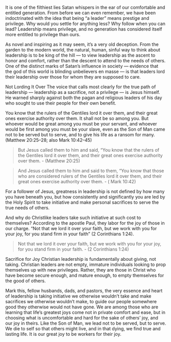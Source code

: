 It is one of the filthiest lies Satan whispers in the ear of our comfortable and entitled generation. From before we can even remember, we have been indoctrinated with the idea that being “a leader” means prestige and privilege. Why would you settle for anything less? Why follow when you can lead? Leadership means privilege, and no generation has considered itself more entitled to privilege than ours.

As novel and inspiring as it may seem, it’s a very old deception. From the garden to the modern world, the natural, human, sinful way to think about leadership is to be king of the hill — to view leadership as the ascent to honor and comfort, rather than the descent to attend to the needs of others. One of the distinct marks of Satan’s influence in society — evidence that the god of this world is blinding unbelievers en masse — is that leaders lord their leadership over those for whom they are supposed to care.

Not Lording It Over
The voice that calls most clearly for the true path of leadership — leadership as a sacrifice, not a privilege — is Jesus himself. He warned sharply against both the pagan and religious leaders of his day who sought to use their people for their own benefit.

You know that the rulers of the Gentiles lord it over them, and their great ones exercise authority over them. It shall not be so among you. But whoever would be great among you must be your servant, and whoever would be first among you must be your slave, even as the Son of Man came not to be served but to serve, and to give his life as a ransom for many. (Matthew 20:25–28; also Mark 10:42–45)

> But Jesus called them to him and said, “You know that the rulers of the Gentiles lord it over them, and their great ones exercise authority over them. - (Matthew 20:25)


> And Jesus called them to him and said to them, “You know that those who are considered rulers of the Gentiles lord it over them, and their great ones exercise authority over them. - ( Mark 10:42)


For a follower of Jesus, greatness in leadership is not defined by how many you have beneath you, but how consistently and significantly you are led by the Holy Spirit to take initiative and make personal sacrifices to serve the true needs of others.

And why do Christlike leaders take such initiative at such cost to themselves? According to the apostle Paul, they labor for the joy of those in our charge. “Not that we lord it over your faith, but we work with you for your joy, for you stand firm in your faith” (2 Corinthians 1:24).

> Not that we lord it over your faith, but we work with you for your joy, for you stand firm in your faith. - (2 Corinthians 1:24)


Sacrifice for Joy
Christian leadership is fundamentally about giving, not taking. Christian leaders are not empty, immature individuals looking to prop themselves up with new privileges. Rather, they are those in Christ who have become secure enough, and mature enough, to empty themselves for the good of others.

Mark this, fellow husbands, dads, and pastors, the very essence and heart of leadership is taking initiative we otherwise wouldn’t take and make sacrifices we otherwise wouldn’t make, to guide our people somewhere good they otherwise would not have gone. We are among those who are learning that life’s greatest joys come not in private comfort and ease, but in choosing what is uncomfortable and hard for the sake of others’ joy, and our joy in theirs. Like the Son of Man, we lead not to be served, but to serve. We die to self so that others might live, and in that dying, we find true and lasting life. It is our great joy to be workers for their joy.

